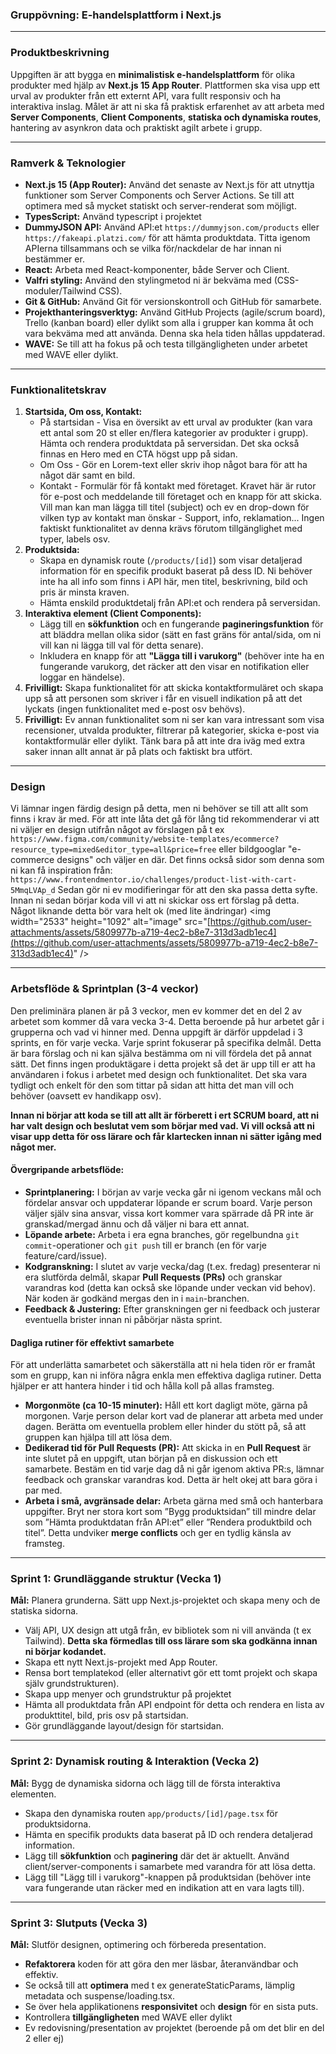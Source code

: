 ### **Gruppövning: E-handelsplattform i Next.js**

-----

### **Produktbeskrivning**

Uppgiften är att bygga en **minimalistisk e-handelsplattform** för olika produkter med hjälp av **Next.js 15 App Router**. Plattformen ska visa upp ett urval av produkter från ett externt API, vara fullt responsiv och ha interaktiva inslag. Målet är att ni ska få praktisk erfarenhet av att arbeta med **Server Components**, **Client Components**, **statiska och dynamiska routes**, hantering av asynkron data och praktiskt agilt arbete i grupp.

-----

### **Ramverk & Teknologier**

  * **Next.js 15 (App Router):** Använd det senaste av Next.js för att utnyttja funktioner som Server Components och Server Actions. Se till att optimera med så mycket statiskt och server-renderat som möjligt.
  * **TypesScript:** Använd typescript i projektet
  * **DummyJSON API:** Använd API:et `https://dummyjson.com/products` eller `https://fakeapi.platzi.com/` för att hämta produktdata. Titta igenom APIerna tillsammans och se vilka för/nackdelar de har innan ni bestämmer er.
  * **React:** Arbeta med React-komponenter, både Server och Client.
  * **Valfri styling:** Använd den stylingmetod ni är bekväma med (CSS-moduler/Tailwind CSS).
  * **Git & GitHub:** Använd Git för versionskontroll och GitHub för samarbete.
  * **Projekthanteringsverktyg:** Använd GitHub Projects (agile/scrum board), Trello (kanban board) eller dylikt som alla i grupper kan komma åt och vara bekväma med att använda. Denna ska hela tiden hållas uppdaterad.
  * **WAVE:** Se till att ha fokus på och testa tillgängligheten under arbetet med WAVE eller dylikt.

-----

### **Funktionalitetskrav**

1.  **Startsida, Om oss, Kontakt:**
      * På startsidan - Visa en översikt av ett urval av produkter (kan vara ett antal som 20 st eller en/flera kategorier av produkter i grupp). Hämta och rendera produktdata på serversidan. Det ska också finnas en Hero med en CTA högst upp på sidan.
      * Om Oss - Gör en Lorem-text eller skriv ihop något bara för att ha något där samt en bild.
      * Kontakt - Formulär för få kontakt med företaget. Kravet här är rutor för e-post och meddelande till företaget och en knapp för att skicka. Vill man kan man lägga till titel (subject) och ev en drop-down för vilken typ av kontakt man önskar - Support, info, reklamation... Ingen faktiskt funktionalitet av denna krävs förutom tillgänglighet med typer, labels osv.
2.  **Produktsida:**
      * Skapa en dynamisk route (`/products/[id]`) som visar detaljerad information för en specifik produkt baserat på dess ID. Ni behöver inte ha all info som finns i API här, men titel, beskrivning, bild och pris är minsta kraven.
      * Hämta enskild produktdetalj från API:et och rendera på serversidan.
3.  **Interaktiva element (Client Components):**
      * Lägg till en **sökfunktion** och en fungerande **pagineringsfunktion** för att bläddra mellan olika sidor (sätt en fast gräns för antal/sida, om ni vill kan ni lägga till val för detta senare).
      * Inkludera en knapp för att **"Lägga till i varukorg"** (behöver inte ha en fungerande varukorg, det räcker att den visar en notifikation eller loggar en händelse).
4.  **Frivilligt:** Skapa funktionalitet för att skicka kontaktformuläret och skapa upp så att personen som skriver i får en visuell indikation på att det lyckats (ingen funktionalitet med e-post osv behövs).
5.  **Frivilligt:** Ev annan funktionalitet som ni ser kan vara intressant som visa recensioner, utvalda produkter, filtrerar på kategorier, skicka e-post via kontaktformulär eller dylikt. Tänk bara på att inte dra iväg med extra saker innan allt annat är på plats och faktiskt bra utfört.

-----

### **Design**

Vi lämnar ingen färdig design på detta, men ni behöver se till att allt som finns i krav är med. För att inte låta det gå för lång tid rekommenderar vi att ni väljer en design utifrån något av förslagen på t ex `https://www.figma.com/community/website-templates/ecommerce?resource_type=mixed&editor_type=all&price=free` eller bildgooglar "e-commerce designs" och väljer en där. Det finns också sidor som denna som ni kan få inspiration från: `https://www.frontendmentor.io/challenges/product-list-with-cart-5MmqLVAp_d` Sedan gör ni ev modifieringar för att den ska passa detta syfte. Innan ni sedan börjar koda vill vi att ni skickar oss ert förslag på detta. Något liknande detta bör vara helt ok (med lite ändringar) \<img width="2533" height="1092" alt="image" src="[https://github.com/user-attachments/assets/5809977b-a719-4ec2-b8e7-313d3adb1ec4](https://github.com/user-attachments/assets/5809977b-a719-4ec2-b8e7-313d3adb1ec4)" /\>

-----

### **Arbetsflöde & Sprintplan (3-4 veckor)**

Den preliminära planen är på 3 veckor, men ev kommer det en del 2 av arbetet som kommer då vara vecka 3-4. Detta beroende på hur arbetet går i grupperna och vad vi hinner med.
Denna uppgift är därför uppdelad i 3 sprints, en för varje vecka. Varje sprint fokuserar på specifika delmål. Detta är bara förslag och ni kan själva bestämma om ni vill fördela det på annat sätt. Det finns ingen produktägare i detta projekt så det är upp till er att ha användaren i fokus i arbetet med design och funktionalitet. Det ska vara tydligt och enkelt för den som tittar på sidan att hitta det man vill och behöver (oavsett ev handikapp osv).

**Innan ni börjar att koda se till att allt är förberett i ert SCRUM board, att ni har valt design och beslutat vem som börjar med vad. Vi vill också att ni visar upp detta för oss lärare och får klartecken innan ni sätter igång med något mer.**

#### **Övergripande arbetsflöde:**

  * **Sprintplanering:** I början av varje vecka går ni igenom veckans mål och fördelar ansvar och uppdaterar löpande er scrum board. Varje person väljer själv sina ansvar, vissa kort kommer vara spärrade då PR inte är granskad/mergad ännu och då väljer ni bara ett annat.
  * **Löpande arbete:** Arbeta i era egna branches, gör regelbundna `git commit`-operationer och `git push` till er branch (en för varje feature/card/issue).
  * **Kodgranskning:** I slutet av varje vecka/dag (t.ex. fredag) presenterar ni era slutförda delmål, skapar **Pull Requests (PRs)** och granskar varandras kod (detta kan också ske löpande under veckan vid behov). När koden är godkänd mergas den in i `main`-branchen.
  * **Feedback & Justering:** Efter granskningen ger ni feedback och justerar eventuella brister innan ni påbörjar nästa sprint.

#### **Dagliga rutiner för effektivt samarbete**

För att underlätta samarbetet och säkerställa att ni hela tiden rör er framåt som en grupp, kan ni införa några enkla men effektiva dagliga rutiner. Detta hjälper er att hantera hinder i tid och hålla koll på allas framsteg.

  * **Morgonmöte (ca 10-15 minuter):** Håll ett kort dagligt möte, gärna på morgonen. Varje person delar kort vad de planerar att arbeta med under dagen. Berätta om eventuella problem eller hinder du stött på, så att gruppen kan hjälpa till att lösa dem.
  * **Dedikerad tid för Pull Requests (PR):** Att skicka in en **Pull Request** är inte slutet på en uppgift, utan början på en diskussion och ett samarbete. Bestäm en tid varje dag då ni går igenom aktiva PR:s, lämnar feedback och granskar varandras kod. Detta är helt okej att bara göra i par med.
  * **Arbeta i små, avgränsade delar:** Arbeta gärna med små och hanterbara uppgifter. Bryt ner stora kort som ”Bygg produktsidan” till mindre delar som ”Hämta produktdatan från API:et” eller ”Rendera produktbild och titel”. Detta undviker **merge conflicts** och ger en tydlig känsla av framsteg.

-----

### **Sprint 1: Grundläggande struktur (Vecka 1)**

**Mål:** Planera grunderna. Sätt upp Next.js-projektet och skapa meny och de statiska sidorna.

  * Välj API, UX design att utgå från, ev bibliotek som ni vill använda (t ex Tailwind). **Detta ska förmedlas till oss lärare som ska godkänna innan ni börjar kodandet.**
  * Skapa ett nytt Next.js-projekt med App Router.
  * Rensa bort templatekod (eller alternativt gör ett tomt projekt och skapa själv grundstrukturen).
  * Skapa upp menyer och grundstruktur på projektet
  * Hämta all produktdata från API endpoint för detta och rendera en lista av produkttitel, bild, pris osv på startsidan.
  * Gör grundläggande layout/design för startsidan.

-----

### **Sprint 2: Dynamisk routing & Interaktion (Vecka 2)**

**Mål:** Bygg de dynamiska sidorna och lägg till de första interaktiva elementen.

  * Skapa den dynamiska routen `app/products/[id]/page.tsx` för produktsidorna.
  * Hämta en specifik produkts data baserat på ID och rendera detaljerad information.
  * Lägg till **sökfunktion** och **paginering** där det är aktuellt. Använd client/server-components i samarbete med varandra för att lösa detta.
  * Lägg till "Lägg till i varukorg"-knappen på produktsidan (behöver inte vara fungerande utan räcker med en indikation att en vara lagts till).

-----

### **Sprint 3: Slutputs (Vecka 3)**

**Mål:** Slutför designen, optimering och förbereda presentation.

  * **Refaktorera** koden för att göra den mer läsbar, återanvändbar och effektiv.
  * Se också till att **optimera** med t ex generateStaticParams, lämplig metadata och suspense/loading.tsx.
  * Se över hela applikationens **responsivitet** och **design** för en sista puts.
  * Kontrollera **tillgängligheten** med WAVE eller dylikt
  * Ev redovisning/presentation av projektet (beroende på om det blir en del 2 eller ej)
